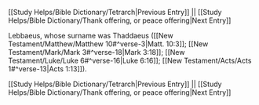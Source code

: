 [[Study Helps/Bible Dictionary/Tetrarch|Previous Entry]]  ||  [[Study Helps/Bible Dictionary/Thank offering, or peace offering|Next Entry]]

 Lebbaeus, whose surname was Thaddaeus ([[New Testament/Matthew/Matthew 10#^verse-3|Matt. 10:3]]; [[New Testament/Mark/Mark 3#^verse-18|Mark 3:18]]; [[New Testament/Luke/Luke 6#^verse-16|Luke 6:16]]; [[New Testament/Acts/Acts 1#^verse-13|Acts 1:13]]).

[[Study Helps/Bible Dictionary/Tetrarch|Previous Entry]]  ||  [[Study Helps/Bible Dictionary/Thank offering, or peace offering|Next Entry]]